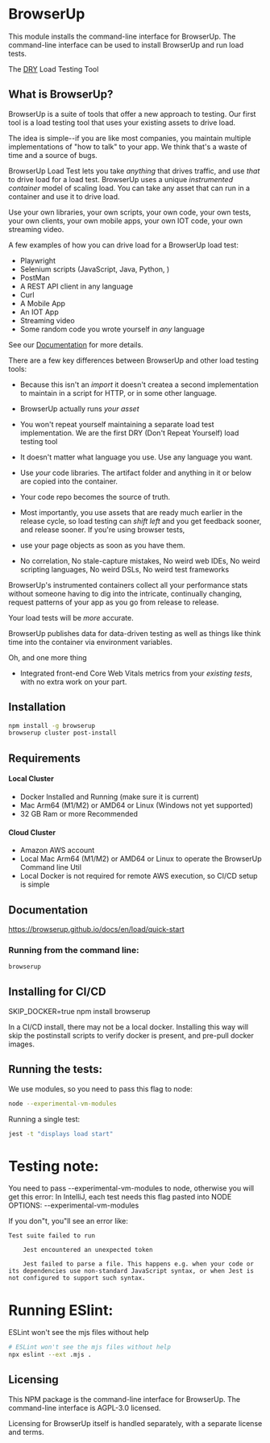 # BrowserUp

This module installs the command-line interface for BrowserUp.
The command-line interface can be used to install BrowserUp and run load tests.

The [DRY](https://en.wikipedia.org/wiki/Don%27t_repeat_yourself) Load Testing Tool

## What is BrowserUp?

BrowserUp is a suite of tools that offer a new approach to testing. Our first tool is 
a load testing tool that uses your existing assets to drive load.

The idea is simple--if you are like most companies, you maintain multiple implementations of "how to talk" to your app.
We think that's a waste of time and a source of bugs.

BrowserUp Load Test lets you take *anything* that drives traffic, and use _that_ to drive load for a load test.
BrowserUp uses a unique *instrumented container* model of scaling load.
You can take any asset that can run in a container and use it to drive load.

Use your own libraries, your own scripts, your own code, your own tests, your own
clients, your own mobile apps, your own IOT code, your own streaming video.

A few examples of how you can drive load for a BrowserUp load test:
* Playwright
* Selenium scripts (JavaScript, Java, Python, )
* PostMan
* A REST API client in any language
* Curl
* A Mobile App
* An IOT App
* Streaming video
* Some random code you wrote yourself in *any* language

See our [Documentation](https://browserup.github.io/docs/en/load/quick-start) for more details.

There are a few key differences between BrowserUp and other load testing tools:

* Because this isn't an _import_ it doesn't createa a second implementation to maintain in a script for HTTP, or in some other
language.
* BrowserUp actually runs _your_ *asset* 
* You won't repeat yourself maintaining
a separate load test implementation. We are the first DRY (Don't Repeat Yourself) load testing tool
* It doesn't matter what language you use. Use any language you want.
* Use _your_ code libraries. The artifact folder and anything in it or below are copied into the container.
* Your code repo becomes the source of truth.
* Most importantly, you use assets that are ready much earlier in the release cycle, 
so load testing can *shift left*  and you get feedback sooner, and release sooner. If you're using browser tests, 
* use your page objects as soon as you have them.

* No correlation, No stale-capture mistakes, No weird web IDEs, No weird scripting languages, 
No weird DSLs, No weird test frameworks

BrowserUp's instrumented containers collect all your performance stats without someone having to dig into the intricate, 
continually changing, request patterns of your app as you go from release to release.

Your load tests will be *more* accurate.

BrowserUp publishes data for data-driven testing as well as things like think time into the container
via environment variables.

Oh, and one more thing
* Integrated front-end Core Web Vitals metrics from your *existing tests*, with no extra work on your part.


## Installation
```bash
npm install -g browserup
browserup cluster post-install
```

## Requirements

#### Local Cluster
* Docker Installed and Running (make sure it is current)
* Mac Arm64 (M1/M2) or AMD64 or Linux (Windows not yet supported)
* 32 GB Ram or more Recommended
#### Cloud Cluster
* Amazon AWS account
* Local Mac Arm64 (M1/M2) or AMD64 or Linux to operate the BrowserUp Command line Util
* Local Docker is not required for remote AWS execution, so CI/CD setup is simple

## Documentation

https://browserup.github.io/docs/en/load/quick-start

### Running from the command line:

```bash
browserup
```



## Installing for CI/CD

SKIP_DOCKER=true npm install browserup

In a CI/CD install, there may not be a local docker.  Installing this way will skip the postinstall 
scripts to verify docker is present, and pre-pull docker images.



## Running the tests:

We use modules, so you need to pass this flag to node:
```bash
node --experimental-vm-modules
```

Running a single test:
```bash
jest -t "displays load start"
```

# Testing note:

You need to pass --experimental-vm-modules to node, otherwise you will get this error:
In IntelliJ, each test needs this flag pasted into NODE OPTIONS: --experimental-vm-modules

If you don"t, you"ll see an error like:
```
Test suite failed to run

    Jest encountered an unexpected token

    Jest failed to parse a file. This happens e.g. when your code or its dependencies use non-standard JavaScript syntax, or when Jest is not configured to support such syntax.
```

# Running ESlint:

ESLint won't see the mjs files without help
```bash
# ESLint won't see the mjs files without help
npx eslint --ext .mjs .
```

## Licensing

This NPM package is the command-line interface for BrowserUp.
The command-line interface is AGPL-3.0 licensed.

Licensing for BrowserUp itself is handled separately, with a separate 
license and terms.
